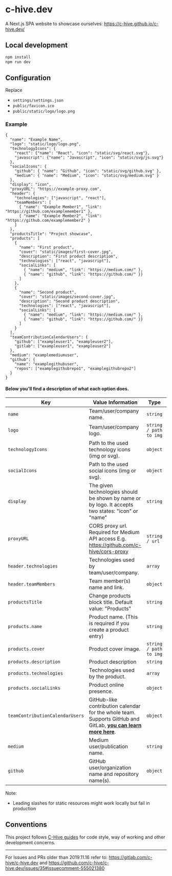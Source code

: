 # c-hive.dev

A Next.js SPA website to showcase ourselves: https://c-hive.github.io/c-hive.dev/

## Local development

```bash
npm install
npm run dev
```

## Configuration

Replace
- `settings/settings.json`
- `public/favicon.ico`
- `public/static/logo/logo.png`

### Example

```
{
  "name": "Example Name",
  "logo": "static/logo/logo.png",
  "technologyIcons": {
    "react": {"name": "React", "icon": "static/svg/react.svg"},
    "javascript": {"name": "Javascript", "icon": "static/svg/js.svg"}
  },
  "socialIcons": {
    "github": { "name": "Github", "icon": "static/svg/github.svg" },
    "medium": { "name": "Medium", "icon": "static/svg/medium.svg" }
  },
  "display": "icon",
  "proxyURL": "https://example-proxy.com",
  "header": {
    "technologies": ["javascript", "react"],
    "teamMembers": [
      { "name": "Example Member1", "link": "https://github.com/examplemember1" },
      { "name": "Example Member2", "link": "https://github.com/examplemember2" }
    ]
  },
  "productsTitle": "Project showcase",
  "products": [
    {
      "name": "First product",
      "cover": "static/images/first-cover.jpg",
      "description": "First product description",
      "technologies": ["react", "javascript"],
      "socialLinks": [
        { "name": "medium", "link": "https://medium.com/" },
        { "name": "github", "link": "https://github.com/" }}
      ]
    },
    {
      "name": "Second product",
      "cover": "static/images/second-cover.jpg",
      "description": "Second product description",
      "technologies": ["react", "javascript"],
      "socialLinks": [
        { "name": "medium", "link": "https://medium.com/" },
        { "name": "github", "link": "https://github.com/" }}
      ]
    }
  ],
  "teamContributionCalendarUsers": {
    "github": ["exampleuser1", "exampleuser2"],
    "gitlab": ["exampleuser1", "exampleuser2"]
  },
  "medium": "examplemediumuser",
  "github": {
    "name": "examplegithubuser",
    "repos": ["examplegithubrepo1", "examplegithubrepo2"]
  }
}
```

#### Below you'll find a description of what each option does.

| Key                             | Value Information                                                                                                                                                      | Type                   | Required |
| ------------------------------- | ---------------------------------------------------------------------------------------------------------------------------------------------------------------------- | ---------------------- | -------- |
| `name`                          | Team/user/company name.                                                                                                                                                | `string`               | **No**   |
| `logo`                          | Team/user/company logo.                                                                                                                                                | `string / path to img` | **No**   |
| `technologyIcons`               | Path to the used technology icons (img or svg).                                                                                           | `object`               | **No**   |
| `socialIcons`               | Path to the used social icons (img or svg).                                                                                           | `object`               | **No**   |
| `display`                       | The given technologies should be shown by name or by logo. It accepts two states: "icon" or "name"                                                                     | `string`               | **No**   |
| `proxyURL`                      | CORS proxy url. Required for Medium API access E.g. https://github.com/c-hive/cors-proxy                                                                               | `string / url`         | **No**   |
| `header.technologies`           | Technologies used by team/user/company.                                                                                                                                | `array`                | **No**   |
| `header.teamMembers`            | Team member(s) name and link.                                                                                                                                          | `object`               | **No**   |
| `productsTitle`                      | Change products block title. Default value: "Products"                                                                               | `string`         | **No**   |
| `products.name`            | Product name. (This is required if you create a product entry)                                                                                                                                          | `string`               | **Yes**   |
| `products.cover`            | Product cover image.                                                                                                                                          | `string / path to img`               | **No**   |
| `products.description`            | Product description                                                                                                                                          | `string`               | **No**   |
| `products.technologies`            | Technologies used by the product.                                                                                                                                          | `array`               | **No**   |
| `products.socialLinks`            | Product online presence.                                                                                                                                          | `object`               | **No**   |
| `teamContributionCalendarUsers` | GitHub-like contribution calendar for the whole team. Supports GitHub and GitLab, **[you can learn more here](https://github.com/c-hive/team-contribution-calendar)**. | `object`               | **No**   |
| `medium`                        | Medium user/publication name.                                                                                                                                          | `string`               | **No**   |
| `github`                        | GitHub user/organization name and repository name(s).                                                                                                                  | `object`               | **No**   |

Note:
- Leading slashes for static resources might work locally but fail in production

## Conventions

This project follows [C-Hive guides](https://github.com/c-hive/guides) for code style, way of working and other development concerns.

---

For Issues and PRs older than 2019.11.16 refer to: https://gitlab.com/c-hive/c-hive.dev and https://github.com/c-hive/c-hive.dev/issues/35#issuecomment-555021380
